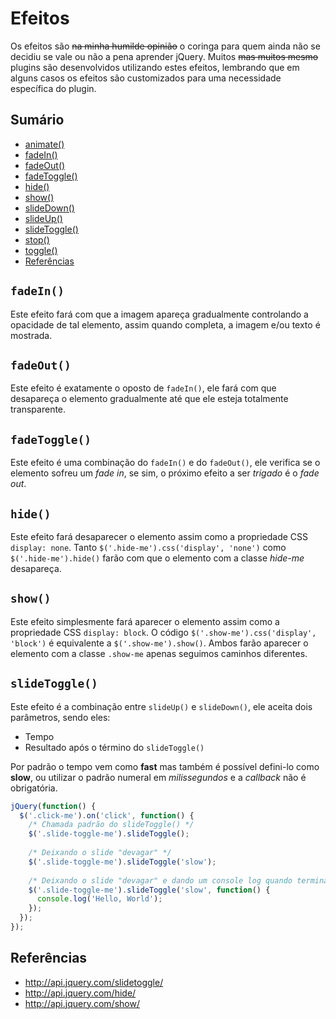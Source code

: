 # Efeitos

Os efeitos são ~~na minha humilde opinião~~ o coringa para quem ainda não se decidiu se vale ou não a pena aprender jQuery. Muitos ~~mas muitos mesmo~~ plugins são desenvolvidos utilizando estes efeitos, lembrando que em alguns casos os efeitos são customizados para uma necessidade específica do plugin.

## Sumário

- [animate()]()
- [fadeIn()](#fadein)
- [fadeOut()](#fadeout)
- [fadeToggle()]()
- [hide()](#hide)
- [show()](#show)
- [slideDown()]()
- [slideUp()]()
- [slideToggle()](#slidetoggle)
- [stop()]()
- [toggle()]()
- [Referências](#referências)

## `fadeIn()`

Este efeito fará com que a imagem apareça gradualmente controlando a opacidade de tal elemento, assim quando completa, a imagem e/ou texto é mostrada.

## `fadeOut()`

Este efeito é exatamente o oposto de `fadeIn()`, ele fará com que desapareça o elemento gradualmente até que ele esteja totalmente transparente.

## `fadeToggle()`

Este efeito é uma combinação do `fadeIn()` e do `fadeOut()`, ele verifica se o elemento sofreu um *fade in*, se sim, o próximo efeito a ser *trigado* é o *fade out*.

## `hide()`

Este efeito fará desaparecer o elemento assim como a propriedade CSS `display: none`. Tanto `$('.hide-me').css('display', 'none')` como `$('.hide-me').hide()` farão com que o elemento com a classe *hide-me* desapareça.

## `show()`

Este efeito simplesmente fará aparecer o elemento assim como a propriedade CSS `display: block`. O código `$('.show-me').css('display', 'block')` é equivalente a `$('.show-me').show()`. Ambos farão aparecer o elemento com a classe `.show-me` apenas seguimos caminhos diferentes.

## `slideToggle()`

Este efeito é a combinação entre `slideUp()` e `slideDown()`, ele aceita dois parâmetros, sendo eles:

- Tempo
- Resultado após o término do `slideToggle()`

Por padrão o tempo vem como **fast** mas também é possível defini-lo como **slow**, ou utilizar o padrão numeral em *milissegundos* e a *callback* não é obrigatória.

```javascript
jQuery(function() {
  $('.click-me').on('click', function() {
    /* Chamada padrão do slideToggle() */
    $('.slide-toggle-me').slideToggle();
    
    /* Deixando o slide "devagar" */
    $('.slide-toggle-me').slideToggle('slow');
    
    /* Deixando o slide "devagar" e dando um console log quando terminar */
    $('.slide-toggle-me').slideToggle('slow', function() {
      console.log('Hello, World');
    });
  });
});
```

## Referências

- http://api.jquery.com/slidetoggle/
- http://api.jquery.com/hide/
- http://api.jquery.com/show/
